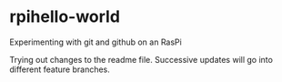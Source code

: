 # rpihello-world
Experimenting with git and github on an RasPi

Trying out changes to the readme file.  Successive updates will go into different feature branches.
